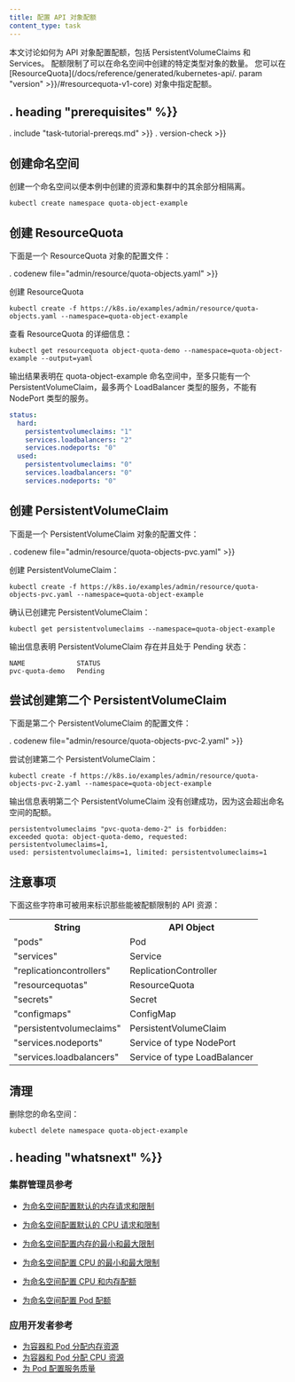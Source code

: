 ```yaml
---
title: 配置 API 对象配额
content_type: task
---
```


<!--
---
title: Configure Quotas for API Objects
content_type: task
---
-->

<!-- overview -->

<!--
This page shows how to configure quotas for API objects, including
PersistentVolumeClaims and Services. A quota restricts the number of
objects, of a particular type, that can be created in a namespace.
You specify quotas in a
[ResourceQuota](/docs/reference/generated/kubernetes-api/. param "version" >}}/#resourcequota-v1-core)
object.
-->

本文讨论如何为 API 对象配置配额，包括 PersistentVolumeClaims 和 Services。
配额限制了可以在命名空间中创建的特定类型对象的数量。
您可以在 [ResourceQuota](/docs/reference/generated/kubernetes-api/. param "version" >}}/#resourcequota-v1-core) 对象中指定配额。




## . heading "prerequisites" %}}


. include "task-tutorial-prereqs.md" >}} . version-check >}}




<!-- steps -->

<!--
## Create a namespace

Create a namespace so that the resources you create in this exercise are
isolated from the rest of your cluster.
-->

## 创建命名空间

创建一个命名空间以便本例中创建的资源和集群中的其余部分相隔离。

```shell
kubectl create namespace quota-object-example
```

<!--
## Create a ResourceQuota

Here is the configuration file for a ResourceQuota object:
-->

## 创建 ResourceQuota

下面是一个 ResourceQuota 对象的配置文件：

. codenew file="admin/resource/quota-objects.yaml" >}}

<!--
Create the ResourceQuota:
-->

创建 ResourceQuota

```shell
kubectl create -f https://k8s.io/examples/admin/resource/quota-objects.yaml --namespace=quota-object-example
```

<!--
View detailed information about the ResourceQuota:
-->

查看 ResourceQuota 的详细信息：

```shell
kubectl get resourcequota object-quota-demo --namespace=quota-object-example --output=yaml
```

<!--
The output shows that in the quota-object-example namespace, there can be at most
one PersistentVolumeClaim, at most two Services of type LoadBalancer, and no Services
of type NodePort.
-->

输出结果表明在 quota-object-example 命名空间中，至多只能有一个 PersistentVolumeClaim，最多两个 LoadBalancer 类型的服务，不能有 NodePort 类型的服务。


```yaml
status:
  hard:
    persistentvolumeclaims: "1"
    services.loadbalancers: "2"
    services.nodeports: "0"
  used:
    persistentvolumeclaims: "0"
    services.loadbalancers: "0"
    services.nodeports: "0"
```

<!--
## Create a PersistentVolumeClaim

Here is the configuration file for a PersistentVolumeClaim object:
-->

## 创建 PersistentVolumeClaim

下面是一个 PersistentVolumeClaim 对象的配置文件：

. codenew file="admin/resource/quota-objects-pvc.yaml" >}}

<!--
Create the PersistentVolumeClaim:
-->

创建 PersistentVolumeClaim：

```shell
kubectl create -f https://k8s.io/examples/admin/resource/quota-objects-pvc.yaml --namespace=quota-object-example
```

<!--
Verify that the PersistentVolumeClaim was created:
-->

确认已创建完 PersistentVolumeClaim：

```shell
kubectl get persistentvolumeclaims --namespace=quota-object-example
```

<!--
The output shows that the PersistentVolumeClaim exists and has status Pending:
-->

输出信息表明 PersistentVolumeClaim 存在并且处于 Pending 状态：

```shell
NAME             STATUS
pvc-quota-demo   Pending
```

<!--
## Attempt to create a second PersistentVolumeClaim

Here is the configuration file for a second PersistentVolumeClaim:
-->

## 尝试创建第二个 PersistentVolumeClaim

下面是第二个 PersistentVolumeClaim 的配置文件：

. codenew file="admin/resource/quota-objects-pvc-2.yaml" >}}

<!--
Attempt to create the second PersistentVolumeClaim:
-->

尝试创建第二个 PersistentVolumeClaim：

```shell
kubectl create -f https://k8s.io/examples/admin/resource/quota-objects-pvc-2.yaml --namespace=quota-object-example
```
<!--
The output shows that the second PersistentVolumeClaim was not created,
because it would have exceeded the quota for the namespace.
-->

输出信息表明第二个 PersistentVolumeClaim 没有创建成功，因为这会超出命名空间的配额。


```
persistentvolumeclaims "pvc-quota-demo-2" is forbidden:
exceeded quota: object-quota-demo, requested: persistentvolumeclaims=1,
used: persistentvolumeclaims=1, limited: persistentvolumeclaims=1
```
<!--
## Notes

These are the strings used to identify API resources that can be constrained
by quotas:
-->

## 注意事项

下面这些字符串可被用来标识那些能被配额限制的 API 资源：

<table>
<tr><th>String</th><th>API Object</th></tr>
<tr><td>"pods"</td><td>Pod</td></tr>
<tr><td>"services"</td><td>Service</td></tr>
<tr><td>"replicationcontrollers"</td><td>ReplicationController</td></tr>
<tr><td>"resourcequotas"</td><td>ResourceQuota</td></tr>
<tr><td>"secrets"</td><td>Secret</td></tr>
<tr><td>"configmaps"</td><td>ConfigMap</td></tr>
<tr><td>"persistentvolumeclaims"</td><td>PersistentVolumeClaim</td></tr>
<tr><td>"services.nodeports"</td><td>Service of type NodePort</td></tr>
<tr><td>"services.loadbalancers"</td><td>Service of type LoadBalancer</td></tr>
</table>

<!--
## Clean up

Delete your namespace:
-->

## 清理

删除您的命名空间：

```shell
kubectl delete namespace quota-object-example
```



## . heading "whatsnext" %}}


<!--
### For cluster administrators

* [Configure Default Memory Requests and Limits for a Namespace](/docs/tasks/administer-cluster/memory-default-namespace/)

* [Configure Default CPU Requests and Limits for a Namespace](/docs/tasks/administer-cluster/cpu-default-namespace/)

* [Configure Minimum and Maximum Memory Constraints for a Namespace](/docs/tasks/administer-cluster/memory-constraint-namespace/)

* [Configure Minimum and Maximum CPU Constraints for a Namespace](/docs/tasks/administer-cluster/cpu-constraint-namespace/)

* [Configure Memory and CPU Quotas for a Namespace](/docs/tasks/administer-cluster/quota-memory-cpu-namespace/)

* [Configure a Pod Quota for a Namespace](/docs/tasks/administer-cluster/quota-pod-namespace/)
-->

### 集群管理员参考

* [为命名空间配置默认的内存请求和限制](/docs/tasks/administer-cluster/memory-default-namespace/)

* [为命名空间配置默认的 CPU 请求和限制](/docs/tasks/administer-cluster/cpu-default-namespace/)

* [为命名空间配置内存的最小和最大限制](/docs/tasks/administer-cluster/memory-constraint-namespace/)

* [为命名空间配置 CPU 的最小和最大限制](/docs/tasks/administer-cluster/cpu-constraint-namespace/)

* [为命名空间配置 CPU 和内存配额](/docs/tasks/administer-cluster/quota-memory-cpu-namespace/)

* [为命名空间配置 Pod 配额](/docs/tasks/administer-cluster/quota-pod-namespace/)

<!--
### For app developers

* [Assign Memory Resources to Containers and Pods](/docs/tasks/configure-pod-container/assign-memory-resource/)

* [Assign CPU Resources to Containers and Pods](/docs/tasks/configure-pod-container/assign-cpu-resource/)

* [Configure Quality of Service for Pods](/docs/tasks/configure-pod-container/quality-service-pod/)
-->

### 应用开发者参考

* [为容器和 Pod 分配内存资源](/docs/tasks/configure-pod-container/assign-memory-resource/)
* [为容器和 Pod 分配 CPU 资源](/docs/tasks/configure-pod-container/assign-cpu-resource/)
* [为 Pod 配置服务质量](/docs/tasks/configure-pod-container/quality-service-pod/)



